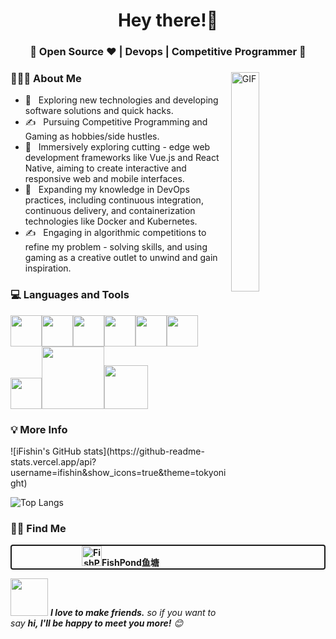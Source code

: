 <h1 align="center">Hey there!👋 </h1>
<h3 align="center">🚀  Open Source ♥ | Devops | Competitive Programmer  🚀</h3>
<div>
  <img align="right" alt="GIF" width="30%" height="30%" src="https://media.giphy.com/media/iIqmM5tTjmpOB9mpbn/giphy.gif" />
<div align="left">
  <h3 align="left"> 👨🏻‍💻 About Me </h3>
</div>
</div>

- 🤔 &nbsp; Exploring new technologies and developing software solutions and quick hacks.
- ✍️ &nbsp; Pursuing Competitive Programming and Gaming as hobbies/side hustles.
- 🚀 &nbsp; Immersively exploring cutting - edge web development frameworks like Vue.js and React Native, aiming to create interactive and responsive web and mobile interfaces.
- 🌱 &nbsp; Expanding my knowledge in DevOps practices, including continuous integration, continuous delivery, and containerization technologies like Docker and Kubernetes.
- ✍️ &nbsp; Engaging in algorithmic competitions to refine my problem - solving skills, and using gaming as a creative outlet to unwind and gain inspiration.
  
<div>
  <h3 align="left"> 💻 Languages and Tools </h3>
  <p>
   <img src="https://media.giphy.com/media/3rCcV6sC1o2GY/giphy.gif" width="50" alt=""><img src="https://media3.giphy.com/media/ln7z2eWriiQAllfVcn/200w.webp" width="50" alt=""><img src="https://i.giphy.com/media/LMt9638dO8dftAjtco/200.webp"   width="50" alt=""><img src="https://i.giphy.com/media/eNAsjO55tPbgaor7ma/200w.webp" width="50" alt=""><img src="https://i.giphy.com/media/IdyAQJVN2kVPNUrojM/200.webp" width="50" alt=""><img src="https://media3.giphy.com/media/kdFc8fubgS31b8DsVu/giphy.webp" width="50" alt=""><img src="https://media.giphy.com/media/SU2ic3wTfuC6JhD1lA/giphy.gif" width="50" alt=""><img src="https://media.giphy.com/media/kH1DBkPNyZPOk0BxrM/giphy.gif" width="100" alt=""><img src="https://media.giphy.com/media/SsCYf6DRFJrOpP0IoM/giphy.gif" width="70" alt="">
  <p>
</div>

<div>
  <h3 align="left"> 💡 More Info </h3>
  <div align="center">
  </div>
</div>
![iFishin's GitHub stats](https://github-readme-stats.vercel.app/api?username=ifishin&show_icons=true&theme=tokyonight)

![Top Langs](https://github-readme-stats.vercel.app/api/top-langs/?username=ifishin&layout=compact&theme=tokyonight)

<div>
<h3 align="left"> 🤝🏻 Find Me </h3>
<div style="text-decoration: none; text-align: center; font-weight: bold; border:2px solid; border-radius: 4px">
<a style="text-decoration: none" href="https://ifishin.xyz/"><img src="./images/greenfish_clear.png" alt="FishPond鱼塘" width="32" height="32">FishPond鱼塘</a>
</div>

</div>

<img src="https://media.giphy.com/media/LnQjpWaON8nhr21vNW/giphy.gif" width="60" alt=""> <em><b>I love to make friends.</b> so if you want to say <b>hi, I'll be happy to meet you more!</b> 😊</em>
